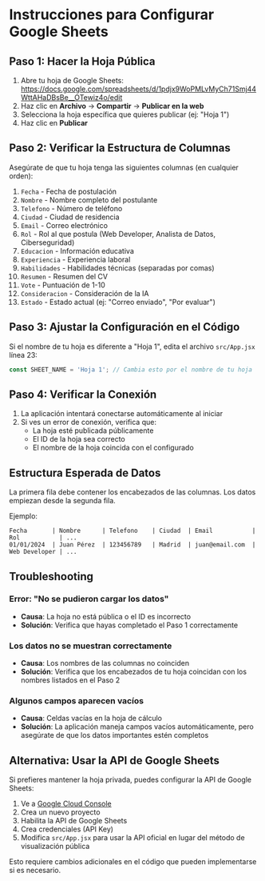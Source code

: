 # Instrucciones para Configurar Google Sheets

## Paso 1: Hacer la Hoja Pública

1. Abre tu hoja de Google Sheets: https://docs.google.com/spreadsheets/d/1pdjx9WoPMLvMyCh71Smj44WttAHaDBsBe__OTewiz4o/edit
2. Haz clic en **Archivo** → **Compartir** → **Publicar en la web**
3. Selecciona la hoja específica que quieres publicar (ej: "Hoja 1")
4. Haz clic en **Publicar**

## Paso 2: Verificar la Estructura de Columnas

Asegúrate de que tu hoja tenga las siguientes columnas (en cualquier orden):

1. `Fecha` - Fecha de postulación
2. `Nombre` - Nombre completo del postulante
3. `Telefono` - Número de teléfono
4. `Ciudad` - Ciudad de residencia
5. `Email` - Correo electrónico
6. `Rol` - Rol al que postula (Web Developer, Analista de Datos, Ciberseguridad)
7. `Educacion` - Información educativa
8. `Experiencia` - Experiencia laboral
9. `Habilidades` - Habilidades técnicas (separadas por comas)
10. `Resumen` - Resumen del CV
11. `Vote` - Puntuación de 1-10
12. `Consideracion` - Consideración de la IA
13. `Estado` - Estado actual (ej: "Correo enviado", "Por evaluar")

## Paso 3: Ajustar la Configuración en el Código

Si el nombre de tu hoja es diferente a "Hoja 1", edita el archivo `src/App.jsx` línea 23:

```javascript
const SHEET_NAME = 'Hoja 1'; // Cambia esto por el nombre de tu hoja
```

## Paso 4: Verificar la Conexión

1. La aplicación intentará conectarse automáticamente al iniciar
2. Si ves un error de conexión, verifica que:
   - La hoja esté publicada públicamente
   - El ID de la hoja sea correcto
   - El nombre de la hoja coincida con el configurado

## Estructura Esperada de Datos

La primera fila debe contener los encabezados de las columnas. Los datos empiezan desde la segunda fila.

Ejemplo:
```
Fecha       | Nombre      | Telefono    | Ciudad  | Email           | Rol           | ...
01/01/2024  | Juan Pérez  | 123456789   | Madrid  | juan@email.com  | Web Developer | ...
```

## Troubleshooting

### Error: "No se pudieron cargar los datos"

- **Causa**: La hoja no está pública o el ID es incorrecto
- **Solución**: Verifica que hayas completado el Paso 1 correctamente

### Los datos no se muestran correctamente

- **Causa**: Los nombres de las columnas no coinciden
- **Solución**: Verifica que los encabezados de tu hoja coincidan con los nombres listados en el Paso 2

### Algunos campos aparecen vacíos

- **Causa**: Celdas vacías en la hoja de cálculo
- **Solución**: La aplicación maneja campos vacíos automáticamente, pero asegúrate de que los datos importantes estén completos

## Alternativa: Usar la API de Google Sheets

Si prefieres mantener la hoja privada, puedes configurar la API de Google Sheets:

1. Ve a [Google Cloud Console](https://console.cloud.google.com/)
2. Crea un nuevo proyecto
3. Habilita la API de Google Sheets
4. Crea credenciales (API Key)
5. Modifica `src/App.jsx` para usar la API oficial en lugar del método de visualización pública

Esto requiere cambios adicionales en el código que pueden implementarse si es necesario.
